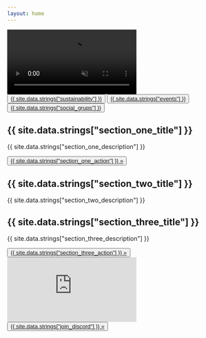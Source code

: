 ```yaml
---
layout: home
---
```


<div>
  <div id="backgroundVideoContainer" class="sectionBorderBottom">
    <video autoplay muted loop id="backgroundVideo">
      <source src="https://drive.google.com/uc?export=view&id=1LCr0FLJtdYCMs_64qaBCXbdwFWx3Bauj" type="video/mp4">
    </video>
    <div id="videoHeader">
    </div>
  </div>
  <div class="heightLarge"></div>
  <div class="sectionTriButton">
    <button class="triButton tintDark triButtonBackground1 triButtonHighlight1">
      <a href="{{ site.baseurl }}/sustainability/">{{ site.data.strings["sustainability"] }}</a>
    </button>
    <button class="triButton tintDark triButtonBackground2 triButtonHighlight2">
      <a href="{{ site.baseurl }}/events/">{{ site.data.strings["events"] }}</a>
    </button>
    <button class="triButton tintDark triButtonBackground1 triButtonHighlight1">
      <a href="{{ site.baseurl }}/social/">{{ site.data.strings["social_grups"] }}</a>
    </button>
  </div>
  <div class="heightLarge"></div>
</div>

<div id="container">
  <div id="content">
    <div class="section hideTopBorder backgroundGame1 backgroundImageCenter sectionBorderTop sectionBorderBottom sectionAlignEnd alignCenter justifySpaceAround">
      <div class="sectionColumnMain tintDark shadow">
        <h2>{{ site.data.strings["section_one_title"] }}</h2>
        <p class="bold">{{ site.data.strings["section_one_description"] }}</p>
        <div class="flexAlignStart">
          <button class="navButton">
            <a href="https://discord.gg/derpcompany">{{ site.data.strings["section_one_action"] }} »</a>
          </button>
        </div>
      </div>
      <div class="sectionColumnSub">
      </div>
    </div>
    <div class="section backgroundGame2 backgroundImageRight sectionBorderTop sectionBorderBottom sectionAlignStart alignCenter justifySpaceAround">
      <div class="sectionColumnMain tintDark shadow">
        <h2>{{ site.data.strings["section_two_title"] }}</h2>
        <p class="bold">{{ site.data.strings["section_two_description"] }}</p>
      </div>
      <div class="sectionColumnSub">
      </div>
    </div>
    <div class="section backgroundGame3 backgroundImageLeft backgroundImageLeftNotch sectionBorderTop sectionBorderBottom sectionAlignEnd alignCenter justifySpaceAround">
      <div class="sectionColumnMain tintDark shadow">
        <h2>{{ site.data.strings["section_three_title"] }}</h2>
        <p class="bold">{{ site.data.strings["section_three_description"] }}</p>
        <div class="flexAlignStart">
          <button class="navButton">
            <a href="{{ site.baseurl }}/join/">{{ site.data.strings["section_three_action"] }} »</a>
          </button>
        </div>
      </div>
      <div class="sectionColumnSub">
      </div>
    </div>
    <div class="section backgroundDiscord backgroundImageCenter alignCenter justifyCenter">
      <div class="sectionColumnMain">
        <iframe id="discordEmbed" src="https://discord.com/widget?id=154310693171101697&theme=dark" allowtransparency="true" frameborder="0" sandbox="allow-popups allow-popups-to-escape-sandbox allow-same-origin allow-scripts"></iframe>
      </div>
      <div class="sectionColumnSub">
        <button class="navButton navButtonInverted">
          <a href="https://discord.gg/derpcompany">{{ site.data.strings["join_discord"] }} »</a>
        </button>
      </div>
    </div>
  </div>
</div>
